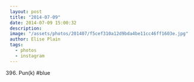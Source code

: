 ```yaml
---
layout: post
title: "2014-07-09"
date: 2014-07-09 15:00:32
description: 
image: "/assets/photos/201407/f5cef310a12d9bda4be11cc46ff1603e.jpg"
author: Elise Plain
tags: 
  - photos
  - instagram
---
```


396. Pun(k) #blue
<p></p>
